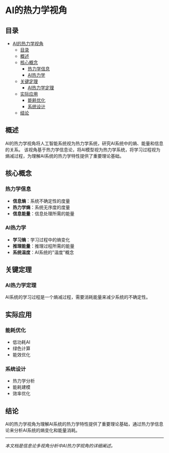 # AI的热力学视角

## 目录

- [AI的热力学视角](#ai的热力学视角)
  - [目录](#目录)
  - [概述](#概述)
  - [核心概念](#核心概念)
    - [热力学信息](#热力学信息)
    - [AI热力学](#ai热力学)
  - [关键定理](#关键定理)
    - [AI热力学定理](#ai热力学定理)
  - [实际应用](#实际应用)
    - [能耗优化](#能耗优化)
    - [系统设计](#系统设计)
  - [结论](#结论)

## 概述

AI的热力学视角将人工智能系统视为热力学系统，研究AI系统中的熵、能量和信息的关系。
该视角基于热力学信息论，将AI模型视为热力学系统，将学习过程视为熵减过程，为理解AI系统的热力学特性提供了重要理论基础。

## 核心概念

### 热力学信息

- **信息熵**：系统不确定性的度量
- **热力学熵**：系统无序度的度量
- **信息能量**：信息处理所需的能量

### AI热力学

- **学习熵**：学习过程中的熵变化
- **推理能量**：推理过程所需的能量
- **系统温度**：AI系统的"温度"概念

## 关键定理

### AI热力学定理

AI系统的学习过程是一个熵减过程，需要消耗能量来减少系统的不确定性。

## 实际应用

### 能耗优化

- 低功耗AI
- 绿色计算
- 能效优化

### 系统设计

- 热力学分析
- 能耗建模
- 效率优化

## 结论

AI的热力学视角为理解AI系统的热力学特性提供了重要理论基础，通过热力学信息论来分析AI系统的熵变化和能量消耗。

---

*本文档是信息论多视角分析中AI热力学视角的详细阐述。*

